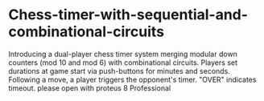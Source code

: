 # Chess-timer-with-sequential-and-combinational-circuits
Introducing a dual-player chess timer system merging modular down counters (mod 10 and mod 6) with combinational circuits. Players set durations at game start via push-buttons for minutes and seconds. Following a move, a player triggers the opponent's timer. "OVER" indicates timeout.
please open with proteus 8 Professional

